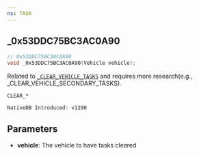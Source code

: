 ```yaml
---
ns: TASK
---
```

## _0x53DDC75BC3AC0A90

```c
// 0x53DDC75BC3AC0A90
void _0x53DDC75BC3AC0A90(Vehicle vehicle);
```

Related to [`_CLEAR_VEHICLE_TASKS`](#_0xDBBC7A2432524127) and requires more research(e.g., _CLEAR_VEHICLE_SECONDARY_TASKS).

```
CLEAR_*

NativeDB Introduced: v1290
```

## Parameters
* **vehicle**: The vehicle to have tasks cleared
